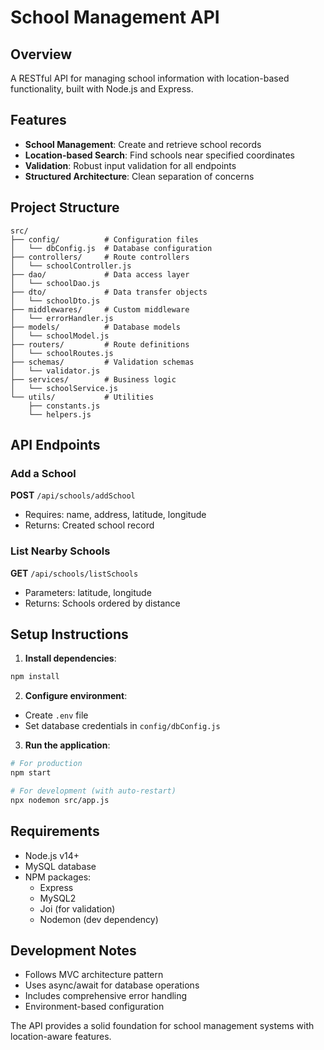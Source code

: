 # School Management API

## Overview
A RESTful API for managing school information with location-based functionality, built with Node.js and Express.

## Features
- **School Management**: Create and retrieve school records
- **Location-based Search**: Find schools near specified coordinates
- **Validation**: Robust input validation for all endpoints
- **Structured Architecture**: Clean separation of concerns

## Project Structure
```
src/
├── config/          # Configuration files
│   └── dbConfig.js  # Database configuration
├── controllers/     # Route controllers
│   └── schoolController.js
├── dao/             # Data access layer
│   └── schoolDao.js
├── dto/             # Data transfer objects
│   └── schoolDto.js
├── middlewares/     # Custom middleware
│   └── errorHandler.js
├── models/          # Database models
│   └── schoolModel.js
├── routers/         # Route definitions
│   └── schoolRoutes.js
├── schemas/         # Validation schemas
│   └── validator.js
├── services/        # Business logic
│   └── schoolService.js
└── utils/           # Utilities
    ├── constants.js
    └── helpers.js
```

## API Endpoints

### Add a School
**POST** `/api/schools/addSchool`
- Requires: name, address, latitude, longitude
- Returns: Created school record

### List Nearby Schools 
**GET** `/api/schools/listSchools`
- Parameters: latitude, longitude
- Returns: Schools ordered by distance

## Setup Instructions

1. **Install dependencies**:
```bash
npm install
```

2. **Configure environment**:
- Create `.env` file
- Set database credentials in `config/dbConfig.js`

3. **Run the application**:
```bash
# For production
npm start

# For development (with auto-restart)
npx nodemon src/app.js
```

## Requirements
- Node.js v14+
- MySQL database
- NPM packages:
  - Express
  - MySQL2
  - Joi (for validation)
  - Nodemon (dev dependency)

## Development Notes
- Follows MVC architecture pattern
- Uses async/await for database operations
- Includes comprehensive error handling
- Environment-based configuration

The API provides a solid foundation for school management systems with location-aware features.

